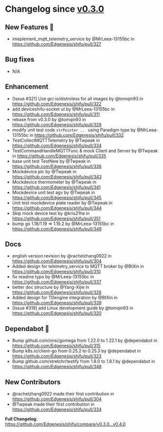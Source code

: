 # Changelog since [v0.3.0](https://github.com/Edgenesis/shifu/releases/tag/v0.3.0)

## New Features 🎉

* <enhance>imeplement_mqtt_telemetry_service by @MrLeea-13155bc in https://github.com/Edgenesis/shifu/pull/327


## Bug fixes
* N/A

## Enhancement

* [Issue #321] Use gcr.io/distroless for all images by @tomqin93 in https://github.com/Edgenesis/shifu/pull/322
* <enhance>add deviceshifu-socket ut by @MrLeea-13155bc in https://github.com/Edgenesis/shifu/pull/311
* <feature> rebase from v0.3.0 by @tomqin93 in https://github.com/Edgenesis/shifu/pull/329
* modify unit test code `strPointer .. ` using Paradigm type by @MrLeea-13155bc in https://github.com/Edgenesis/shifu/pull/332
* TestCollectMQTTTelemetry by @Twpeak in https://github.com/Edgenesis/shifu/pull/334
* TestCommandHandleMQTTFunc & mock Client and Server by @Twpeak in https://github.com/Edgenesis/shifu/pull/335
* base unit test TestNew by @Twpeak in https://github.com/Edgenesis/shifu/pull/336
* Mockdevice plc by @Twpeak in https://github.com/Edgenesis/shifu/pull/343
* Mockdevice thermometer by @Twpeak in https://github.com/Edgenesis/shifu/pull/341
* Mockdevice unit test agv by @Twpeak in https://github.com/Edgenesis/shifu/pull/345
* Unit test mockdevice plate reader by @Twpeak in https://github.com/Edgenesis/shifu/pull/344
* Skip mock device test by @kris21he in https://github.com/Edgenesis/shifu/pull/351
* bump go 1.18/1.19 => 1.19.2 by @MrLeea-13155bc in https://github.com/Edgenesis/shifu/pull/349

## Docs

* english version revision by @rachelzhang0922 in https://github.com/Edgenesis/shifu/pull/304
* Added design for telemetry_service to MQTT broker by @BtXin in https://github.com/Edgenesis/shifu/pull/310
* <docs> fix readme typo by @MrLeea-13155bc in https://github.com/Edgenesis/shifu/pull/337
* better doc structure by @Yang-Xijie in https://github.com/Edgenesis/shifu/pull/326
* Added design for TDengine integration by @BtXin in https://github.com/Edgenesis/shifu/pull/339
* [Issue #319] add Linux development guide by @tomqin93 in https://github.com/Edgenesis/shifu/pull/320

## Dependabot 🤖

* Bump github.com/onsi/gomega from 1.22.0 to 1.22.1 by @dependabot in https://github.com/Edgenesis/shifu/pull/315
* Bump k8s.io/client-go from 0.25.2 to 0.25.3 by @dependabot in https://github.com/Edgenesis/shifu/pull/323
* Bump github.com/stretchr/testify from 1.8.0 to 1.8.1 by @dependabot in https://github.com/Edgenesis/shifu/pull/348

## New Contributors

* @rachelzhang0922 made their first contribution in https://github.com/Edgenesis/shifu/pull/304
* @Twpeak made their first contribution in https://github.com/Edgenesis/shifu/pull/334

**Full Changelog**: https://github.com/Edgenesis/shifu/compare/v0.3.0...v0.4.0